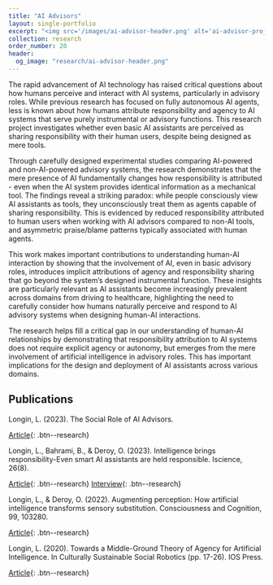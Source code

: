 ```yaml
---
title: "AI Advisors"
layout: single-portfolio
excerpt: "<img src='/images/ai-advisor-header.png' alt='ai-advisor-project'>"
collection: research
order_number: 20
header: 
  og_image: "research/ai-advisor-header.png"
---
```


The rapid advancement of AI technology has raised critical questions about how humans perceive and interact with AI systems, particularly in advisory roles. While previous research has focused on fully autonomous AI agents, less is known about how humans attribute responsibility and agency to AI systems that serve purely instrumental or advisory functions. This research project investigates whether even basic AI assistants are perceived as sharing responsibility with their human users, despite being designed as mere tools.

Through carefully designed experimental studies comparing AI-powered and non-AI-powered advisory systems, the research demonstrates that the mere presence of AI fundamentally changes how responsibility is attributed - even when the AI system provides identical information as a mechanical tool. The findings reveal a striking paradox: while people consciously view AI assistants as tools, they unconsciously treat them as agents capable of sharing responsibility. This is evidenced by reduced responsibility attributed to human users when working with AI advisors compared to non-AI tools, and asymmetric praise/blame patterns typically associated with human agents.

This work makes important contributions to understanding human-AI interaction by showing that the involvement of AI, even in basic advisory roles, introduces implicit attributions of agency and responsibility sharing that go beyond the system’s designed instrumental function. These insights are particularly relevant as AI assistants become increasingly prevalent across domains from driving to healthcare, highlighting the need to carefully consider how humans naturally perceive and respond to AI advisory systems when designing human-AI interactions.

The research helps fill a critical gap in our understanding of human-AI relationships by demonstrating that responsibility attribution to AI systems does not require explicit agency or autonomy, but emerges from the mere involvement of artificial intelligence in advisory roles. This has important implications for the design and deployment of AI assistants across various domains.

## Publications

Longin, L. (2023). The Social Role of AI Advisors. 

[Article](https://edoc.ub.uni-muenchen.de/32546/){: .btn--research}

Longin, L., Bahrami, B., & Deroy, O. (2023). Intelligence brings responsibility-Even smart AI assistants are held responsible. Iscience, 26(8).

[Article](https://www.cell.com/iscience/fulltext/S2589-0042(23)01571-7){: .btn--research}
[Interview](https://mi3.info/blog-post/the-blurred-lines-of-responsibility-how-people-perceive-ai-assistants/){: .btn--research}

Longin, L., & Deroy, O. (2022). Augmenting perception: How artificial intelligence transforms sensory substitution. Consciousness and Cognition, 99, 103280. 

[Article](https://www.sciencedirect.com/science/article/pii/S1053810022000125){: .btn--research}

Longin, L. (2020). Towards a Middle-Ground Theory of Agency for Artificial Intelligence. In Culturally Sustainable Social Robotics (pp. 17-26). IOS Press. 

[Article](https://ebooks.iospress.nl/doi/10.3233/FAIA200897){: .btn--research}

